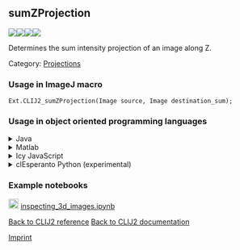 ## sumZProjection
<img src="images/mini_clij1_logo.png"/><img src="images/mini_clij2_logo.png"/><img src="images/mini_clijx_logo.png"/><img src="images/mini_cle_logo.png"/>

Determines the sum intensity projection of an image along Z.

Category: [Projections](https://clij.github.io/clij2-docs/reference__project)

### Usage in ImageJ macro
```
Ext.CLIJ2_sumZProjection(Image source, Image destination_sum);
```


### Usage in object oriented programming languages



<details>

<summary>
Java
</summary>
<pre class="highlight">// init CLIJ and GPU
import net.haesleinhuepf.clij2.CLIJ2;
import net.haesleinhuepf.clij.clearcl.ClearCLBuffer;
CLIJ2 clij2 = CLIJ2.getInstance();

// get input parameters
ClearCLBuffer source = clij2.push(sourceImagePlus);
destination_sum = clij2.create(source);
</pre>

<pre class="highlight">
// Execute operation on GPU
clij2.sumZProjection(source, destination_sum);
</pre>

<pre class="highlight">
// show result
destination_sumImagePlus = clij2.pull(destination_sum);
destination_sumImagePlus.show();

// cleanup memory on GPU
clij2.release(source);
clij2.release(destination_sum);
</pre>

</details>



<details>

<summary>
Matlab
</summary>
<pre class="highlight">% init CLIJ and GPU
clij2 = init_clatlab();

% get input parameters
source = clij2.pushMat(source_matrix);
destination_sum = clij2.create(source);
</pre>

<pre class="highlight">
% Execute operation on GPU
clij2.sumZProjection(source, destination_sum);
</pre>

<pre class="highlight">
% show result
destination_sum = clij2.pullMat(destination_sum)

% cleanup memory on GPU
clij2.release(source);
clij2.release(destination_sum);
</pre>

</details>



<details>

<summary>
Icy JavaScript
</summary>
<pre class="highlight">// init CLIJ and GPU
importClass(net.haesleinhuepf.clicy.CLICY);
importClass(Packages.icy.main.Icy);

clij2 = CLICY.getInstance();

// get input parameters
source_sequence = getSequence();
source = clij2.pushSequence(source_sequence);
destination_sum = clij2.create(source);
</pre>

<pre class="highlight">
// Execute operation on GPU
clij2.sumZProjection(source, destination_sum);
</pre>

<pre class="highlight">
// show result
destination_sum_sequence = clij2.pullSequence(destination_sum)
Icy.addSequence(destination_sum_sequence);
// cleanup memory on GPU
clij2.release(source);
clij2.release(destination_sum);
</pre>

</details>



<details>

<summary>
clEsperanto Python (experimental)
</summary>
<pre class="highlight">import pyclesperanto_prototype as cle

cle.sum_z_projection(source, destination_sum)

</pre>



</details>





### Example notebooks
<a href="https://github.com/clEsperanto/pyclesperanto_prototype/tree/master/demo/basics/inspecting_3d_images.ipynb"><img src="images/language_python.png" height="20"/></a> [inspecting_3d_images.ipynb](https://github.com/clEsperanto/pyclesperanto_prototype/tree/master/demo/basics/inspecting_3d_images.ipynb)  


[Back to CLIJ2 reference](https://clij.github.io/clij2-docs/reference)
[Back to CLIJ2 documentation](https://clij.github.io/clij2-docs)

[Imprint](https://clij.github.io/imprint)
